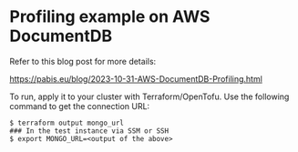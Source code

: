 Profiling example on AWS DocumentDB
===================================
Refer to this blog post for more details:

https://pabis.eu/blog/2023-10-31-AWS-DocumentDB-Profiling.html

To run, apply it to your cluster with Terraform/OpenTofu. Use the following
command to get the connection URL:

```shell
$ terraform output mongo_url
### In the test instance via SSM or SSH
$ export MONGO_URL=<output of the above>
```